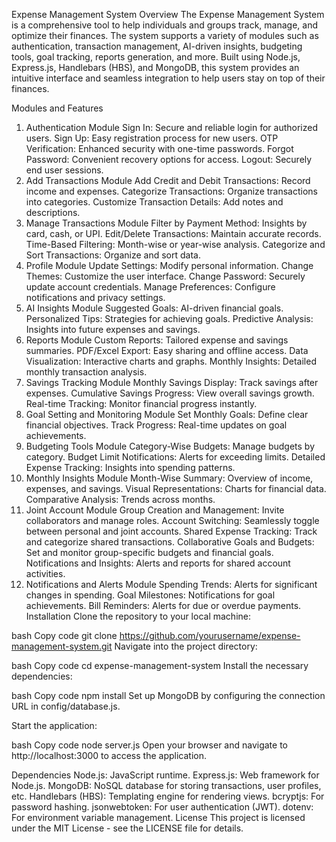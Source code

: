 Expense Management System
Overview
The Expense Management System is a comprehensive tool to help individuals and groups track, manage, and optimize their finances. The system supports a variety of modules such as authentication, transaction management, AI-driven insights, budgeting tools, goal tracking, reports generation, and more. Built using Node.js, Express.js, Handlebars (HBS), and MongoDB, this system provides an intuitive interface and seamless integration to help users stay on top of their finances.

Modules and Features
1. Authentication Module
Sign In: Secure and reliable login for authorized users.
Sign Up: Easy registration process for new users.
OTP Verification: Enhanced security with one-time passwords.
Forgot Password: Convenient recovery options for access.
Logout: Securely end user sessions.
2. Add Transactions Module
Add Credit and Debit Transactions: Record income and expenses.
Categorize Transactions: Organize transactions into categories.
Customize Transaction Details: Add notes and descriptions.
3. Manage Transactions Module
Filter by Payment Method: Insights by card, cash, or UPI.
Edit/Delete Transactions: Maintain accurate records.
Time-Based Filtering: Month-wise or year-wise analysis.
Categorize and Sort Transactions: Organize and sort data.
4. Profile Module
Update Settings: Modify personal information.
Change Themes: Customize the user interface.
Change Password: Securely update account credentials.
Manage Preferences: Configure notifications and privacy settings.
5. AI Insights Module
Suggested Goals: AI-driven financial goals.
Personalized Tips: Strategies for achieving goals.
Predictive Analysis: Insights into future expenses and savings.
6. Reports Module
Custom Reports: Tailored expense and savings summaries.
PDF/Excel Export: Easy sharing and offline access.
Data Visualization: Interactive charts and graphs.
Monthly Insights: Detailed monthly transaction analysis.
7. Savings Tracking Module
Monthly Savings Display: Track savings after expenses.
Cumulative Savings Progress: View overall savings growth.
Real-time Tracking: Monitor financial progress instantly.
8. Goal Setting and Monitoring Module
Set Monthly Goals: Define clear financial objectives.
Track Progress: Real-time updates on goal achievements.
9. Budgeting Tools Module
Category-Wise Budgets: Manage budgets by category.
Budget Limit Notifications: Alerts for exceeding limits.
Detailed Expense Tracking: Insights into spending patterns.
10. Monthly Insights Module
Month-Wise Summary: Overview of income, expenses, and savings.
Visual Representations: Charts for financial data.
Comparative Analysis: Trends across months.
11. Joint Account Module
Group Creation and Management: Invite collaborators and manage roles.
Account Switching: Seamlessly toggle between personal and joint accounts.
Shared Expense Tracking: Track and categorize shared transactions.
Collaborative Goals and Budgets: Set and monitor group-specific budgets and financial goals.
Notifications and Insights: Alerts and reports for shared account activities.
12. Notifications and Alerts Module
Spending Trends: Alerts for significant changes in spending.
Goal Milestones: Notifications for goal achievements.
Bill Reminders: Alerts for due or overdue payments.
Installation
Clone the repository to your local machine:

bash
Copy code
git clone https://github.com/yourusername/expense-management-system.git
Navigate into the project directory:

bash
Copy code
cd expense-management-system
Install the necessary dependencies:

bash
Copy code
npm install
Set up MongoDB by configuring the connection URL in config/database.js.

Start the application:

bash
Copy code
node server.js
Open your browser and navigate to http://localhost:3000 to access the application.

Dependencies
Node.js: JavaScript runtime.
Express.js: Web framework for Node.js.
MongoDB: NoSQL database for storing transactions, user profiles, etc.
Handlebars (HBS): Templating engine for rendering views.
bcryptjs: For password hashing.
jsonwebtoken: For user authentication (JWT).
dotenv: For environment variable management.
License
This project is licensed under the MIT License - see the LICENSE file for details.
